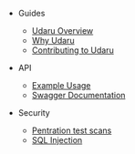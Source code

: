 -   Guides
    -   [Udaru Overview](overview.md)
    -   [Why Udaru](why-udaru.md)
    -   [Contributing to Udaru](contributing.md)

-   API
    -   [Example Usage](example.md)
    -   [Swagger Documentation](swagger/index.html ":ignore")

-   Security
     -   [Pentration test scans](udaru/pentests/)
     -   [SQL Injection](sqlinjection.md)